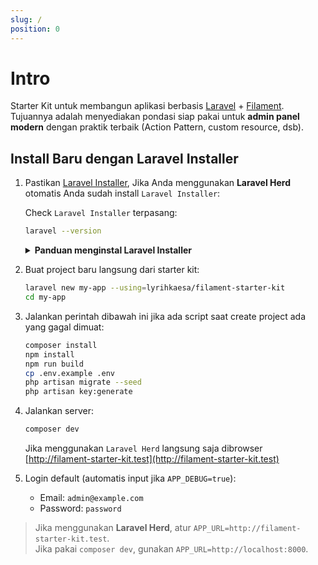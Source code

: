 ```yaml
---
slug: /
position: 0
---
```


# Intro

Starter Kit untuk membangun aplikasi berbasis [Laravel](https://laravel.com/) + [Filament](https://filamentphp.com/).  
Tujuannya adalah menyediakan pondasi siap pakai untuk **admin panel modern** dengan praktik terbaik (Action Pattern, custom resource, dsb).

## Install Baru dengan Laravel Installer

1. Pastikan [Laravel Installer](https://laravel.com/docs/12.x/installation#installing-php), Jika Anda menggunakan **Laravel Herd** otomatis Anda sudah install `Laravel Installer`:

   Check `Laravel Installer` terpasang:

   ```bash
   laravel --version
   ```

   <details>
     <summary><strong>Panduan menginstal Laravel Installer</strong></summary>
     Jika Anda sudah menginstal `PHP` dan `Composer`, Anda dapat menginstal `Laravel Installer` melalui Composer:

   ```bash
   composer global require laravel/installer
   ```

   </details>

2. Buat project baru langsung dari starter kit:

   ```bash
   laravel new my-app --using=lyrihkaesa/filament-starter-kit
   cd my-app
   ```

3. Jalankan perintah dibawah ini jika ada script saat create project ada yang gagal dimuat:

   ```bash
   composer install
   npm install
   npm run build
   cp .env.example .env
   php artisan migrate --seed
   php artisan key:generate
   ```

4. Jalankan server:

   ```bash
   composer dev
   ```

   Jika menggunakan `Laravel Herd` langsung saja dibrowser [http://filament-starter-kit.test](http://filament-starter-kit.test)

5. Login default (automatis input jika `APP_DEBUG=true`):
   - Email: `admin@example.com`
   - Password: `password`

> Jika menggunakan **Laravel Herd**, atur `APP_URL=http://filament-starter-kit.test`.  
> Jika pakai `composer dev`, gunakan `APP_URL=http://localhost:8000`.
